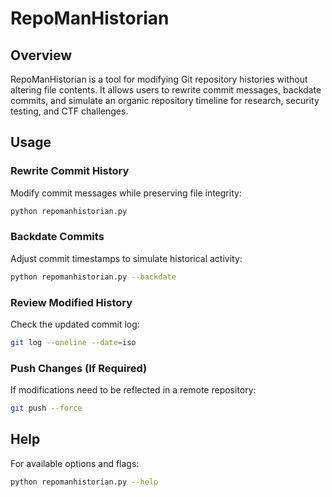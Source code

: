 # RepoManHistorian

## Overview

RepoManHistorian is a tool for modifying Git repository histories without altering file contents. It allows users to rewrite commit messages, backdate commits, and simulate an organic repository timeline for research, security testing, and CTF challenges.

## Usage

### Rewrite Commit History
Modify commit messages while preserving file integrity:
```bash
python repomanhistorian.py
```

### Backdate Commits
Adjust commit timestamps to simulate historical activity:
```bash
python repomanhistorian.py --backdate
```

### Review Modified History
Check the updated commit log:
```bash
git log --oneline --date=iso
```

### Push Changes (If Required)
If modifications need to be reflected in a remote repository:
```bash
git push --force
```

## Help
For available options and flags:
```bash
python repomanhistorian.py --help
```


